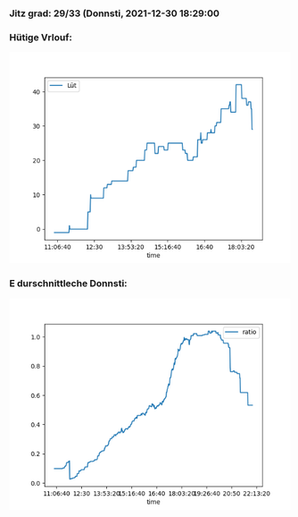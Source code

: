 ### Jitz grad: 29/33 (Donnsti, 2021-12-30 18:29:00

### Hütige Vrlouf:
![Graph](Today.png)

### E durschnittleche Donnsti:
![Graph](Donnsti.png)